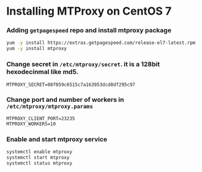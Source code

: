# Installing MTProxy on CentOS 7

### Adding `getpagespeed` repo and install mtproxy package
```bash
yum -y install https://extras.getpagespeed.com/release-el7-latest.rpm 
yum -y install mtproxy
```

### Change secret in `/etc/mtproxy/secret`. it is a 128bit hexodecinmal like md5.

```
MTPROXY_SECRET=08f059c6515c7a163953dcd8df295c97 

```

### Change port and number of workers in `/etc/mtproxy/mtproxy.params`

```
MTPROXY_CLIENT_PORT=23235
MTPROXY_WORKERS=10
```

### Enable and start mtproxy service
```bash
systemctl enable mtproxy
systemctl start mtproxy
systemctl status mtproxy
```